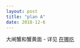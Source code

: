 ```yaml
---
layout: post
title: "plan A"
date: 2018-12-6
---
```


大闸蟹和蟹黄面 - 详见 [在哪吃](http://www.dianping.com/shop/2006572) 
